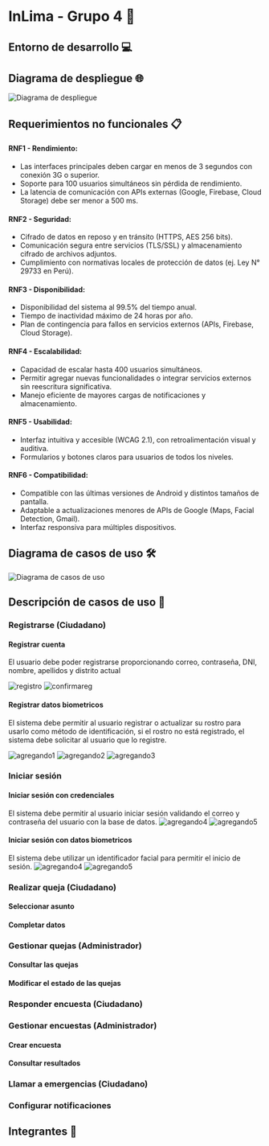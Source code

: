# InLima - Grupo 4 🚀
## Entorno de desarrollo 💻
## Diagrama de despliegue 🌐
![Diagrama de despliegue](./mockups/d_despliegue.PNG)
## Requerimientos no funcionales 📋
#### RNF1 - Rendimiento:
- Las interfaces principales deben cargar en menos de 3 segundos con conexión 3G o superior.
- Soporte para 100 usuarios simultáneos sin pérdida de rendimiento.
- La latencia de comunicación con APIs externas (Google, Firebase, Cloud Storage) debe ser menor a 500 ms.

#### RNF2 - Seguridad:
- Cifrado de datos en reposo y en tránsito (HTTPS, AES 256 bits).
- Comunicación segura entre servicios (TLS/SSL) y almacenamiento cifrado de archivos adjuntos.
- Cumplimiento con normativas locales de protección de datos (ej. Ley N° 29733 en Perú).

#### RNF3 - Disponibilidad:
- Disponibilidad del sistema al 99.5% del tiempo anual.
- Tiempo de inactividad máximo de 24 horas por año.
- Plan de contingencia para fallos en servicios externos (APIs, Firebase, Cloud Storage).

#### RNF4 - Escalabilidad:
- Capacidad de escalar hasta 400 usuarios simultáneos.
- Permitir agregar nuevas funcionalidades o integrar servicios externos sin reescritura significativa.
- Manejo eficiente de mayores cargas de notificaciones y almacenamiento.

#### RNF5 - Usabilidad:
- Interfaz intuitiva y accesible (WCAG 2.1), con retroalimentación visual y auditiva.
- Formularios y botones claros para usuarios de todos los niveles.

#### RNF6 - Compatibilidad:
- Compatible con las últimas versiones de Android y distintos tamaños de pantalla.
- Adaptable a actualizaciones menores de APIs de Google (Maps, Facial Detection, Gmail).
- Interfaz responsiva para múltiples dispositivos.
## Diagrama de casos de uso 🛠️
![Diagrama de casos de uso](./mockups/d_casosdeuso.PNG)
## Descripción de casos de uso 📝

### Registrarse (Ciudadano)
#### Registrar cuenta
El usuario debe poder registrarse proporcionando correo, contraseña, DNI, nombre, apellidos y distrito actual

![registro](/assets/registrarseasd.png)
![confirmareg](/assets/registrarse%20Confirmaciónasd.png)
#### Registrar datos biometricos
El sistema debe permitir al usuario registrar o actualizar su rostro para usarlo como método de identificación, si el rostro no está registrado, el sistema debe solicitar al usuario que lo registre.

![agregando1](/assets/agregadoasd.png)
![agregando2](/assets/agregando%202asd.png)
![agregando3](/assets/validación%20por%20emailasd.png)
### Iniciar sesión
#### Iniciar sesión con credenciales

El sistema debe permitir al usuario iniciar sesión validando el correo y contraseña del usuario con la base de datos.
![agregando4](/assets/iniciar%20sesionasd.png)
![agregando5](/assets/Homeasd.png)
#### Iniciar sesión con datos biometricos

El sistema debe utilizar un identificador facial para permitir el inicio de sesión.
![agregando4](/assets/Iniciar%20sesion%20-%20Identificadorasd.png)
![agregando5](/assets/Iniciar%20sesion%20-%20Identificador%20Registroasd.png)

### Realizar queja (Ciudadano)
#### Seleccionar asunto
#### Completar datos

### Gestionar quejas (Administrador)
#### Consultar las quejas
#### Modificar el estado de las quejas

### Responder encuesta (Ciudadano)

### Gestionar encuestas (Administrador)
#### Crear encuesta
#### Consultar resultados

### Llamar a emergencias (Ciudadano)

### Configurar notificaciones

## Integrantes 👥
